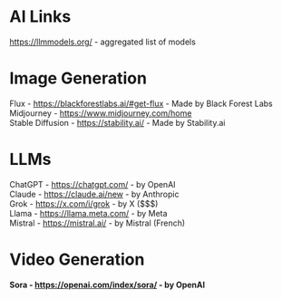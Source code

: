 # AI Links

https://llmmodels.org/ - aggregated list of models

# Image Generation

Flux - https://blackforestlabs.ai/#get-flux - Made by Black Forest Labs<br />
Midjourney - https://www.midjourney.com/home<br />
Stable Diffusion - https://stability.ai/ - Made by Stability.ai<br />

# LLMs

ChatGPT - https://chatgpt.com/ - by OpenAI<br />
Claude - https://claude.ai/new - by Anthropic<br />
Grok - https://x.com/i/grok - by X ($$$)<br />
Llama - https://llama.meta.com/ - by Meta<br />
Mistral - https://mistral.ai/ - by Mistral (French)<b />

# Video Generation

Sora - https://openai.com/index/sora/ - by OpenAI<br />
